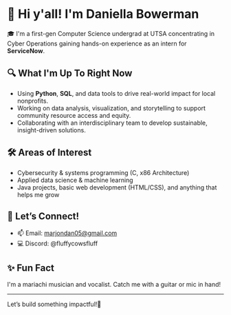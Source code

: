 # 👋 Hi y'all! I'm Daniella Bowerman

🎓 I'm a first-gen Computer Science undergrad at UTSA concentrating in Cyber Operations gaining hands-on experience as an intern for **ServiceNow**.

## 🔍 What I'm Up To Right Now
- Using **Python**, **SQL**, and data tools to drive real-world impact for local nonprofits.
- Working on data analysis, visualization, and storytelling to support community resource access and equity.
- Collaborating with an interdisciplinary team to develop sustainable, insight-driven solutions.

## 🛠️ Areas of Interest
- Cybersecurity & systems programming (C, x86 Architecture)
- Applied data science & machine learning
- Java projects, basic web development (HTML/CSS), and anything that helps me grow

## 💬 Let’s Connect!
- 📫 Email: marjondan05@gmail.com  
- 💻 Discord: @fluffycowsfluff

## ✨ Fun Fact
I'm a mariachi musician and vocalist. Catch me with a guitar or mic in hand!

---

Let’s build something impactful!🚀
